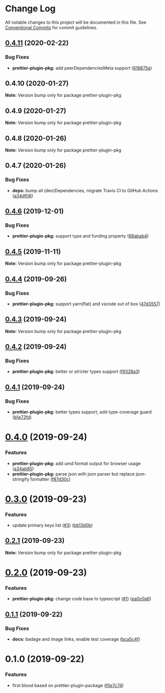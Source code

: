 # Change Log

All notable changes to this project will be documented in this file.
See [Conventional Commits](https://conventionalcommits.org) for commit guidelines.

## [0.4.11](https://github.com/rx-ts/prettier/compare/prettier-plugin-pkg@0.4.10...prettier-plugin-pkg@0.4.11) (2020-02-22)


### Bug Fixes

* **prettier-plugin-pkg:** add peerDependenciesMeta support ([618875e](https://github.com/rx-ts/prettier/commit/618875ee48ab49820c4715a3a746b897333317e2))





## 0.4.10 (2020-01-27)

**Note:** Version bump only for package prettier-plugin-pkg





## 0.4.9 (2020-01-27)

**Note:** Version bump only for package prettier-plugin-pkg





## 0.4.8 (2020-01-26)

**Note:** Version bump only for package prettier-plugin-pkg





## 0.4.7 (2020-01-26)


### Bug Fixes

* **deps:** bump all (dev)Dependencies, migrate Travis CI to GitHub Actions ([a34df06](https://github.com/rx-ts/prettier/commit/a34df06b7701bef92c6c8a0566a2c48bd1d25f20))





## [0.4.6](https://github.com/rx-ts/prettier/compare/prettier-plugin-pkg@0.4.5...prettier-plugin-pkg@0.4.6) (2019-12-01)


### Bug Fixes

* **prettier-plugin-pkg:** support type and funding property ([68abab4](https://github.com/rx-ts/prettier/commit/68abab40312520dce01c6b6156b662d1df5c3f4b))





## [0.4.5](https://github.com/rx-ts/prettier/compare/prettier-plugin-pkg@0.4.4...prettier-plugin-pkg@0.4.5) (2019-11-11)

**Note:** Version bump only for package prettier-plugin-pkg





## [0.4.4](https://github.com/rx-ts/prettier/compare/prettier-plugin-pkg@0.4.3...prettier-plugin-pkg@0.4.4) (2019-09-26)


### Bug Fixes

* **prettier-plugin-pkg:** support yarn(flat) and vscode out of box ([47d3557](https://github.com/rx-ts/prettier/commit/47d3557))





## [0.4.3](https://github.com/rx-ts/prettier/compare/prettier-plugin-pkg@0.4.2...prettier-plugin-pkg@0.4.3) (2019-09-24)

**Note:** Version bump only for package prettier-plugin-pkg





## [0.4.2](https://github.com/rx-ts/prettier/compare/prettier-plugin-pkg@0.4.1...prettier-plugin-pkg@0.4.2) (2019-09-24)


### Bug Fixes

* **prettier-plugin-pkg:** better or stricter types support ([f9328a3](https://github.com/rx-ts/prettier/commit/f9328a3))





## [0.4.1](https://github.com/rx-ts/prettier/compare/prettier-plugin-pkg@0.4.0...prettier-plugin-pkg@0.4.1) (2019-09-24)


### Bug Fixes

* **prettier-plugin-pkg:** better types support, add type-coverage guard ([b1e72fd](https://github.com/rx-ts/prettier/commit/b1e72fd))





# [0.4.0](https://github.com/rx-ts/prettier/compare/prettier-plugin-pkg@0.3.0...prettier-plugin-pkg@0.4.0) (2019-09-24)


### Features

* **prettier-plugin-pkg:** add umd format output for browser usage ([a34ab85](https://github.com/rx-ts/prettier/commit/a34ab85))
* **prettier-plugin-pkg:** parse json with json parser but replace json-stringify formatter ([f87d30c](https://github.com/rx-ts/prettier/commit/f87d30c))





# [0.3.0](https://github.com/rx-ts/prettier/compare/prettier-plugin-pkg@0.2.1...prettier-plugin-pkg@0.3.0) (2019-09-23)


### Features

* update primary keys list ([#3](https://github.com/rx-ts/prettier/issues/3)) ([bb13d0b](https://github.com/rx-ts/prettier/commit/bb13d0b))





## [0.2.1](https://github.com/rx-ts/prettier/compare/prettier-plugin-pkg@0.2.0...prettier-plugin-pkg@0.2.1) (2019-09-23)

**Note:** Version bump only for package prettier-plugin-pkg





# [0.2.0](https://github.com/rx-ts/prettier/compare/prettier-plugin-pkg@0.1.1...prettier-plugin-pkg@0.2.0) (2019-09-23)


### Features

* **prettier-plugin-pkg:** change code base to typescript ([#1](https://github.com/rx-ts/prettier/issues/1)) ([ea0c0a6](https://github.com/rx-ts/prettier/commit/ea0c0a6))





## [0.1.1](https://github.com/rx-ts/prettier/compare/prettier-plugin-pkg@0.1.0...prettier-plugin-pkg@0.1.1) (2019-09-22)


### Bug Fixes

* **docs:** badage and image links, enable test coverage ([bca5c4f](https://github.com/rx-ts/prettier/commit/bca5c4f))





# 0.1.0 (2019-09-22)


### Features

* first blood based on prettier-plugin-package ([f0e7c74](https://github.com/rx-ts/prettier/commit/f0e7c74))

